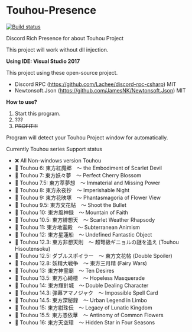 # Touhou-Presence
[![Build status](https://ci.appveyor.com/api/projects/status/mlvmknialmsxtyka/branch/master?svg=true)](https://ci.appveyor.com/project/BlacklightsC/touhou-presence/branch/master)

Discord Rich Presence for about Touhou Project

This project will work without dll injection.

**Using IDE: Visual Studio 2017**

This project using these open-source project.
- Discord RPC (https://github.com/Lachee/discord-rpc-csharp) MIT
- Newtonsoft.Json (https://github.com/JamesNK/Newtonsoft.Json) MIT

**How to use?**
1. Start this program.
2. ~~???~~
3. ~~PROFIT!!!~~

Program will detect your Touhou Project window for automatically.


Currently Touhou series Support status

- ❌ All Non-windows version Touhou
- 🔴 Touhou 6: 東方紅魔郷　～ the Embodiment of Scarlet Devil
- 🔵 Touhou 7: 東方妖々夢　～ Perfect Cherry Blossom
- 🔴 Touhou 7.5: 東方萃夢想　～ Immaterial and Missing Power
- 🔴 Touhou 8: 東方永夜抄　～ Imperishable Night
- 🔴 Touhou 9: 東方花映塚　～ Phantasmagoria of Flower View
- 🔴 Touhou 9.5: 東方文花帖　～ Shoot the Bullet
- 🔴 Touhou 10: 東方風神録　～ Mountain of Faith
- 🔴 Touhou 10.5: 東方緋想天　～ Scarlet Weather Rhapsody
- 🔴 Touhou 11: 東方地霊殿　～ Subterranean Animism
- 🔴 Touhou 12: 東方星蓮船　～ Undefined Fantastic Object
- 🔴 Touhou 12.3: 東方非想天則　～ 超弩級ギニョルの謎を追え (Touhou Hisoutensoku)
- 🔴 Touhou 12.5: ダブルスポイラー　～ 東方文花帖 (Double Spoiler)
- 🔴 Touhou 12.8: 妖精大戦争　～ 東方三月精 (Fairy Wars)
- 🔴 Touhou 13: 東方神霊廟　～ Ten Desires
- 🔴 Touhou 13.5: 東方心綺楼　～ Hopeless Masquerade
- 🔴 Touhou 14: 東方輝針城　～ Double Dealing Character
- 🔴 Touhou 14.3: 弾幕アマノジャク　～ Impossible Spell Card
- 🔴 Touhou 14.5: 東方深秘録　～ Urban Legend in Limbo
- 🔴 Touhou 15: 東方紺珠伝　～ Legacy of Lunatic Kingdom
- 🔴 Touhou 15.5: 東方憑依華　～ Antinomy of Common Flowers
- 🔴 Touhou 16: 東方天空璋　～ Hidden Star in Four Seasons
